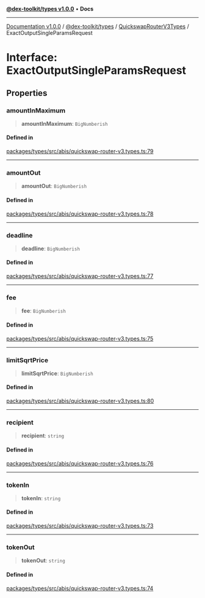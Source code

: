 [**@dex-toolkit/types v1.0.0**](../../../README.md) • **Docs**

***

[Documentation v1.0.0](../../../../../packages.md) / [@dex-toolkit/types](../../../README.md) / [QuickswapRouterV3Types](../README.md) / ExactOutputSingleParamsRequest

# Interface: ExactOutputSingleParamsRequest

## Properties

### amountInMaximum

> **amountInMaximum**: `BigNumberish`

#### Defined in

[packages/types/src/abis/quickswap-router-v3.types.ts:79](https://github.com/niZmosis/dex-toolkit/blob/3d8b41b44787b30fbea5de3ab4737662ffb61bc8/packages/types/src/abis/quickswap-router-v3.types.ts#L79)

***

### amountOut

> **amountOut**: `BigNumberish`

#### Defined in

[packages/types/src/abis/quickswap-router-v3.types.ts:78](https://github.com/niZmosis/dex-toolkit/blob/3d8b41b44787b30fbea5de3ab4737662ffb61bc8/packages/types/src/abis/quickswap-router-v3.types.ts#L78)

***

### deadline

> **deadline**: `BigNumberish`

#### Defined in

[packages/types/src/abis/quickswap-router-v3.types.ts:77](https://github.com/niZmosis/dex-toolkit/blob/3d8b41b44787b30fbea5de3ab4737662ffb61bc8/packages/types/src/abis/quickswap-router-v3.types.ts#L77)

***

### fee

> **fee**: `BigNumberish`

#### Defined in

[packages/types/src/abis/quickswap-router-v3.types.ts:75](https://github.com/niZmosis/dex-toolkit/blob/3d8b41b44787b30fbea5de3ab4737662ffb61bc8/packages/types/src/abis/quickswap-router-v3.types.ts#L75)

***

### limitSqrtPrice

> **limitSqrtPrice**: `BigNumberish`

#### Defined in

[packages/types/src/abis/quickswap-router-v3.types.ts:80](https://github.com/niZmosis/dex-toolkit/blob/3d8b41b44787b30fbea5de3ab4737662ffb61bc8/packages/types/src/abis/quickswap-router-v3.types.ts#L80)

***

### recipient

> **recipient**: `string`

#### Defined in

[packages/types/src/abis/quickswap-router-v3.types.ts:76](https://github.com/niZmosis/dex-toolkit/blob/3d8b41b44787b30fbea5de3ab4737662ffb61bc8/packages/types/src/abis/quickswap-router-v3.types.ts#L76)

***

### tokenIn

> **tokenIn**: `string`

#### Defined in

[packages/types/src/abis/quickswap-router-v3.types.ts:73](https://github.com/niZmosis/dex-toolkit/blob/3d8b41b44787b30fbea5de3ab4737662ffb61bc8/packages/types/src/abis/quickswap-router-v3.types.ts#L73)

***

### tokenOut

> **tokenOut**: `string`

#### Defined in

[packages/types/src/abis/quickswap-router-v3.types.ts:74](https://github.com/niZmosis/dex-toolkit/blob/3d8b41b44787b30fbea5de3ab4737662ffb61bc8/packages/types/src/abis/quickswap-router-v3.types.ts#L74)
